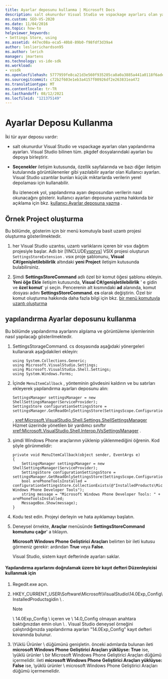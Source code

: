 ```yaml
---
title: Ayarlar deposunu kullanma | Microsoft Docs
description: salt okunurdur Visual Studio ve vspackage ayarları olan yapılandırma ayarı deposundan verileri nasıl okuyacağınızı öğrenin.
ms.custom: SEO-VS-2020
ms.date: 11/04/2016
ms.topic: how-to
helpviewer_keywords:
- Settings Store, using
ms.assetid: 447ec08a-eca5-40b8-89b0-f98fdf3d39a4
author: leslierichardson95
ms.author: lerich
manager: jmartens
ms.technology: vs-ide-sdk
ms.workload:
- vssdk
ms.openlocfilehash: 5777959fe8ca21d3e560f935285ca8a0a3885a441a0118f6ade8a40b208a5bc7
ms.sourcegitcommit: c72b2f603e1eb3a4157f00926df2e263831ea472
ms.translationtype: MT
ms.contentlocale: tr-TR
ms.lasthandoff: 08/12/2021
ms.locfileid: "121375149"
---
```

# <a name="using-the-settings-store"></a>Ayarlar Deposu Kullanma
İki tür ayar deposu vardır:

- salt okunurdur Visual Studio ve vspackage ayarları olan yapılandırma ayarları. Visual Studio bilinen tüm. pkgdef dosyalarındaki ayarları bu depoya birleştirir.

- **Seçenekler** iletişim kutusunda, özellik sayfalarında ve bazı diğer iletişim kutularında görüntülenenler gibi yazılabilir ayarlar olan Kullanıcı ayarları. Visual Studio uzantılar bunları küçük miktarlarda verilerin yerel depolaması için kullanabilir.

  Bu izlenecek yol, yapılandırma ayarı deposundan verilerin nasıl okunacağını gösterir. kullanıcı ayarları deposuna yazma hakkında bir açıklama için bkz. [kullanıcı Ayarlar deposuna yazma](../extensibility/writing-to-the-user-settings-store.md) .

## <a name="creating-the-example-project"></a>Örnek Project oluşturma
 Bu bölümde, gösterim için bir menü komutuyla basit uzantı projesi oluşturma gösterilmektedir.

1. her Visual Studio uzantısı, uzantı varlıklarını içeren bir vsıx dağıtım projesiyle başlar. Adlı bir [!INCLUDE[vsprvs](../code-quality/includes/vsprvs_md.md)] VSIX projesi oluşturun `SettingsStoreExtension` . vsıx proje şablonunu, **Visual C#/genişletilebilirlik** altındaki **yeni Project** iletişim kutusunda bulabilirsiniz.

2. Şimdi **SettingsStoreCommand** adlı özel bir komut öğesi şablonu ekleyin. **Yeni öğe Ekle** iletişim kutusunda, **Visual C#/genişletilebilirlik** ' e gidin ve **özel komut**' yi seçin. Pencerenin alt kısmındaki **ad** alanında, komut dosyası adını **SettingsStoreCommand. cs** olarak değiştirin. Özel bir komut oluşturma hakkında daha fazla bilgi için bkz. [bir menü komutuyla uzantı oluşturma](../extensibility/creating-an-extension-with-a-menu-command.md)

## <a name="using-the-configuration-settings-store"></a>yapılandırma Ayarlar deposunu kullanma
 Bu bölümde yapılandırma ayarlarını algılama ve görüntüleme işlemlerinin nasıl yapılacağı gösterilmektedir.

1. SettingsStorageCommand. cs dosyasında aşağıdaki yönergeleri kullanarak aşağıdakileri ekleyin:

   ```
   using System.Collections.Generic;
   using Microsoft.VisualStudio.Settings;
   using Microsoft.VisualStudio.Shell.Settings;
   using System.Windows.Forms;
   ```

2. İçinde `MenuItemCallback` , yönteminin gövdesini kaldırın ve bu satırları ekleyerek yapılandırma ayarları deposunu alın:

   ```
   SettingsManager settingsManager = new ShellSettingsManager(ServiceProvider);
   SettingsStore configurationSettingsStore = settingsManager.GetReadOnlySettingsStore(SettingsScope.Configuration);
   ```

    , <xref:Microsoft.VisualStudio.Shell.Settings.ShellSettingsManager> Hizmet üzerinde yönetilen bir yardımcı sınıftır <xref:Microsoft.VisualStudio.Shell.Interop.IVsSettingsManager> .

3. şimdi Windows Phone araçlarının yüklenip yüklenmediğini öğrenin. Kod şöyle görünmelidir:

   ```
   private void MenuItemCallback(object sender, EventArgs e)
   {
       SettingsManager settingsManager = new ShellSettingsManager(ServiceProvider);
       SettingsStore configurationSettingsStore = settingsManager.GetReadOnlySettingsStore(SettingsScope.Configuration);
       bool arePhoneToolsInstalled = configurationSettingsStore.CollectionExists(@"InstalledProducts\Microsoft Windows Phone Developer Tools");
       string message = "Microsoft Windows Phone Developer Tools: " + arePhoneToolsInstalled;
       MessageBox.Show(message);
   }
   ```

4. Kodu test edin. Projeyi derleyin ve hata ayıklamayı başlatın.

5. Deneysel örnekte, **Araçlar** menüsünde **SettingsStoreCommand komutunu çağır**' a tıklayın.

    **Microsoft Windows Phone Geliştirici Araçları** belirten bir ileti kutusu görmeniz gerekir: ardından **True** veya **False**.

   Visual Studio, sistem kayıt defterinde ayarları saklar.

#### <a name="to-use-a-registry-editor-to-verify-configuration-settings"></a>Yapılandırma ayarlarını doğrulamak üzere bir kayıt defteri Düzenleyicisi kullanmak için

1. Regedit.exe açın.

2. HKEY_CURRENT_USER\Software\Microsoft\VisualStudio\14.0Exp_Config\InstalledProductsgidin \\ .

    > [!NOTE]
    > \ 14.0Exp_Config \ içeren ve \ 14.0_Config olmayan anahtara baktığınızdan emin olun \\ . Visual Studio deneysel örneğini çalıştırdığınızda yapılandırma ayarları "14.0Exp_Config" kayıt defteri kovanında bulunur.

3. \Yüklü Ürünler \ düğümünü genişletin. önceki adımlarda bulunan ileti **microsoft Windows Phone Geliştirici Araçları yüklüyse: True** ise, \yüklü ürünler \ bir Microsoft Windows Phone Geliştirici Araçları düğümü içermelidir. ileti **microsoft Windows Phone Geliştirici Araçları yüklüyse: False** ise, \yüklü ürünler \ microsoft Windows Phone Geliştirici Araçları düğümü içermemelidir.
